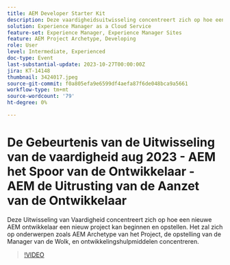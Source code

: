 ```yaml
---
title: AEM Developer Starter Kit
description: Deze vaardigheidsuitwisseling concentreert zich op hoe een nieuwe AEM ontwikkelaar een nieuw project kan beginnen en opstellen. Het zal zich op onderwerpen zoals AEM Archetype van het Project, de opstelling van de Manager van de Wolk, en ontwikkelingshulpmiddelen concentreren.
solution: Experience Manager as a Cloud Service
feature-set: Experience Manager, Experience Manager Sites
feature: AEM Project Archetype, Developing
role: User
level: Intermediate, Experienced
doc-type: Event
last-substantial-update: 2023-10-27T00:00:00Z
jira: KT-14148
thumbnail: 3424017.jpeg
source-git-commit: f0a805efa9e6599df4aefa87f6de048bca9a5661
workflow-type: tm+mt
source-wordcount: '79'
ht-degree: 0%

---
```



# De Gebeurtenis van de Uitwisseling van de vaardigheid aug 2023 - AEM het Spoor van de Ontwikkelaar - AEM de Uitrusting van de Aanzet van de Ontwikkelaar

Deze Uitwisseling van Vaardigheid concentreert zich op hoe een nieuwe AEM ontwikkelaar een nieuw project kan beginnen en opstellen. Het zal zich op onderwerpen zoals AEM Archetype van het Project, de opstelling van de Manager van de Wolk, en ontwikkelingshulpmiddelen concentreren.

>[!VIDEO](https://video.tv.adobe.com/v/3424017/?learn=on)
